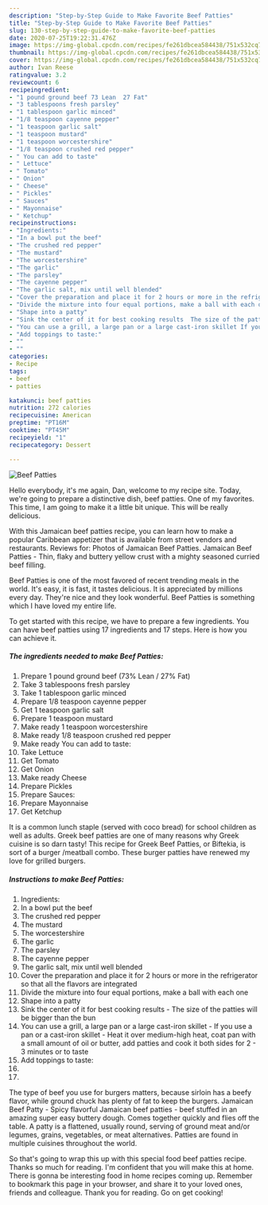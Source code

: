 ```yaml
---
description: "Step-by-Step Guide to Make Favorite Beef Patties"
title: "Step-by-Step Guide to Make Favorite Beef Patties"
slug: 130-step-by-step-guide-to-make-favorite-beef-patties
date: 2020-07-25T19:22:31.476Z
image: https://img-global.cpcdn.com/recipes/fe261dbcea584438/751x532cq70/beef-patties-recipe-main-photo.jpg
thumbnail: https://img-global.cpcdn.com/recipes/fe261dbcea584438/751x532cq70/beef-patties-recipe-main-photo.jpg
cover: https://img-global.cpcdn.com/recipes/fe261dbcea584438/751x532cq70/beef-patties-recipe-main-photo.jpg
author: Ivan Reese
ratingvalue: 3.2
reviewcount: 6
recipeingredient:
- "1 pound ground beef 73 Lean  27 Fat"
- "3 tablespoons fresh parsley"
- "1 tablespoon garlic minced"
- "1/8 teaspoon cayenne pepper"
- "1 teaspoon garlic salt"
- "1 teaspoon mustard"
- "1 teaspoon worcestershire"
- "1/8 teaspoon crushed red pepper"
- " You can add to taste"
- " Lettuce"
- " Tomato"
- " Onion"
- " Cheese"
- " Pickles"
- " Sauces"
- " Mayonnaise"
- " Ketchup"
recipeinstructions:
- "Ingredients:"
- "In a bowl put the beef"
- "The crushed red pepper"
- "The mustard"
- "The worcestershire"
- "The garlic"
- "The parsley"
- "The cayenne pepper"
- "The garlic salt, mix until well blended"
- "Cover the preparation and place it for 2 hours or more in the refrigerator so that all the flavors are integrated"
- "Divide the mixture into four equal portions, make a ball with each one"
- "Shape into a patty"
- "Sink the center of it for best cooking results  The size of the patties will be bigger than the bun"
- "You can use a grill, a large pan or a large cast-iron skillet If you use a pan or a cast-iron skillet Heat it over medium-high heat, coat pan with a small amount of oil or butter, add patties and cook it both sides for 2 - 3 minutes or to taste"
- "Add toppings to taste:"
- ""
- ""
categories:
- Recipe
tags:
- beef
- patties

katakunci: beef patties 
nutrition: 272 calories
recipecuisine: American
preptime: "PT16M"
cooktime: "PT45M"
recipeyield: "1"
recipecategory: Dessert

---
```



![Beef Patties](https://img-global.cpcdn.com/recipes/fe261dbcea584438/751x532cq70/beef-patties-recipe-main-photo.jpg)

Hello everybody, it's me again, Dan, welcome to my recipe site. Today, we're going to prepare a distinctive dish, beef patties. One of my favorites. This time, I am going to make it a little bit unique. This will be really delicious.

With this Jamaican beef patties recipe, you can learn how to make a popular Caribbean appetizer that is available from street vendors and restaurants. Reviews for: Photos of Jamaican Beef Patties. Jamaican Beef Patties - Thin, flaky and buttery yellow crust with a mighty seasoned curried beef filling.

Beef Patties is one of the most favored of recent trending meals in the world. It's easy, it is fast, it tastes delicious. It is appreciated by millions every day. They're nice and they look wonderful. Beef Patties is something which I have loved my entire life.


To get started with this recipe, we have to prepare a few ingredients. You can have beef patties using 17 ingredients and 17 steps. Here is how you can achieve it.

<!--inarticleads1-->

##### The ingredients needed to make Beef Patties:

1. Prepare 1 pound ground beef (73% Lean / 27% Fat)
1. Take 3 tablespoons fresh parsley
1. Take 1 tablespoon garlic minced
1. Prepare 1/8 teaspoon cayenne pepper
1. Get 1 teaspoon garlic salt
1. Prepare 1 teaspoon mustard
1. Make ready 1 teaspoon worcestershire
1. Make ready 1/8 teaspoon crushed red pepper
1. Make ready  You can add to taste:
1. Take  Lettuce
1. Get  Tomato
1. Get  Onion
1. Make ready  Cheese
1. Prepare  Pickles
1. Prepare  Sauces:
1. Prepare  Mayonnaise
1. Get  Ketchup


It is a common lunch staple (served with coco bread) for school children as well as adults. Greek beef patties are one of many reasons why Greek cuisine is so darn tasty! This recipe for Greek Beef Patties, or Biftekia, is sort of a burger /meatball combo. These burger patties have renewed my love for grilled burgers. 

<!--inarticleads2-->

##### Instructions to make Beef Patties:

1. Ingredients:
1. In a bowl put the beef
1. The crushed red pepper
1. The mustard
1. The worcestershire
1. The garlic
1. The parsley
1. The cayenne pepper
1. The garlic salt, mix until well blended
1. Cover the preparation and place it for 2 hours or more in the refrigerator so that all the flavors are integrated
1. Divide the mixture into four equal portions, make a ball with each one
1. Shape into a patty
1. Sink the center of it for best cooking results  - The size of the patties will be bigger than the bun
1. You can use a grill, a large pan or a large cast-iron skillet - If you use a pan or a cast-iron skillet - Heat it over medium-high heat, coat pan with a small amount of oil or butter, add patties and cook it both sides for 2 - 3 minutes or to taste
1. Add toppings to taste:
1. 
1. 


The type of beef you use for burgers matters, because sirloin has a beefy flavor, while ground chuck has plenty of fat to keep the burgers. Jamaican Beef Patty - Spicy flavorful Jamaican beef patties - beef stuffed in an amazing super easy buttery dough. Comes together quickly and flies off the table. A patty is a flattened, usually round, serving of ground meat and/or legumes, grains, vegetables, or meat alternatives. Patties are found in multiple cuisines throughout the world. 

So that's going to wrap this up with this special food beef patties recipe. Thanks so much for reading. I'm confident that you will make this at home. There is gonna be interesting food in home recipes coming up. Remember to bookmark this page in your browser, and share it to your loved ones, friends and colleague. Thank you for reading. Go on get cooking!
